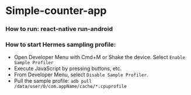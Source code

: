 # Simple-counter-app
### How to run: react-native run-android
### How to start Hermes sampling profile:
- Open Developer Menu with Cmd+M or Shake the device. Select `Enable Sample Profiler`
- Execute JavaScript by pressing buttons, etc.
- From Developer Menu, select `Disable Sample Profiler`. 
- Pull the sample profile: `adb pull /data/user/0/com.appName/cache/*.cpuprofile`
